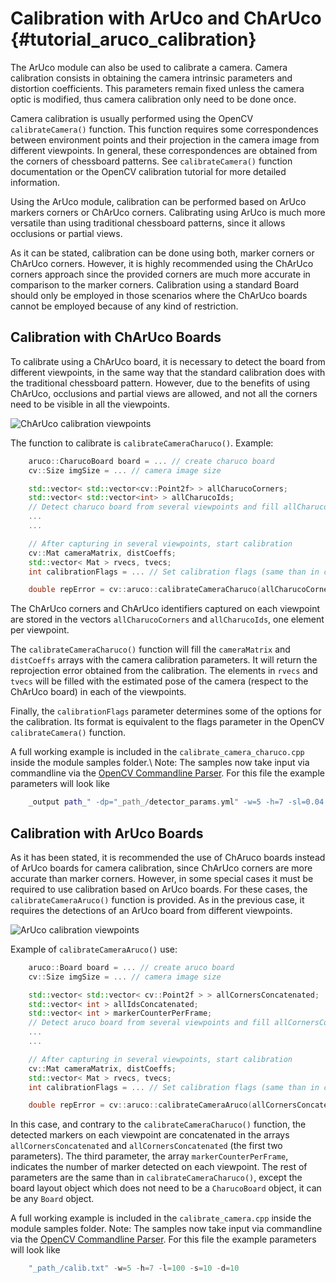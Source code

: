 Calibration with ArUco and ChArUco {#tutorial_aruco_calibration}
==============================

The ArUco module can also be used to calibrate a camera. Camera calibration consists in obtaining the
camera intrinsic parameters and distortion coefficients. This parameters remain fixed unless the camera
optic is modified, thus camera calibration only need to be done once.

Camera calibration is usually performed using the OpenCV ```calibrateCamera()``` function. This function
requires some correspondences between environment points and their projection in the camera image from
different viewpoints. In general, these correspondences are obtained from the corners of chessboard
patterns. See ```calibrateCamera()``` function documentation or the OpenCV calibration tutorial for
more detailed information.

Using the ArUco module, calibration can be performed based on ArUco markers corners or ChArUco corners.
Calibrating using ArUco is much more versatile than using traditional chessboard patterns, since it
allows occlusions or partial views.

As it can be stated, calibration can be done using both, marker corners or ChArUco corners. However,
it is highly recommended using the ChArUco corners approach since the provided corners are much
more accurate in comparison to the marker corners. Calibration using a standard Board should only be
employed in those scenarios where the ChArUco boards cannot be employed because of any kind of restriction.

Calibration with ChArUco Boards
------

To calibrate using a ChArUco board, it is necessary to detect the board from different viewpoints, in the
same way that the standard calibration does with the traditional chessboard pattern. However, due to the
benefits of using ChArUco, occlusions and partial views are allowed, and not all the corners need to be
visible in all the viewpoints.

![ChArUco calibration viewpoints](images/charucocalibration.png)

The function to calibrate is ```calibrateCameraCharuco()```. Example:

``` c++
    aruco::CharucoBoard board = ... // create charuco board
    cv::Size imgSize = ... // camera image size

    std::vector< std::vector<cv::Point2f> > allCharucoCorners;
    std::vector< std::vector<int> > allCharucoIds;
    // Detect charuco board from several viewpoints and fill allCharucoCorners and allCharucoIds
    ...
    ...

    // After capturing in several viewpoints, start calibration
    cv::Mat cameraMatrix, distCoeffs;
    std::vector< Mat > rvecs, tvecs;
    int calibrationFlags = ... // Set calibration flags (same than in calibrateCamera() function)

    double repError = cv::aruco::calibrateCameraCharuco(allCharucoCorners, allCharucoIds, board, imgSize, cameraMatrix, distCoeffs, rvecs, tvecs, calibrationFlags);
```

The ChArUco corners and ChArUco identifiers captured on each viewpoint are stored in the vectors ```allCharucoCorners``` and ```allCharucoIds```, one element per viewpoint.

The ```calibrateCameraCharuco()``` function will fill the ```cameraMatrix``` and ```distCoeffs``` arrays with the camera calibration parameters. It will return the reprojection
error obtained from the calibration. The elements in ```rvecs``` and ```tvecs``` will be filled with the estimated pose of the camera (respect to the ChArUco board)
in each of the viewpoints.

Finally, the ```calibrationFlags``` parameter determines some of the options for the calibration. Its format is equivalent to the flags parameter in the OpenCV
```calibrateCamera()``` function.

A full working example is included in the ```calibrate_camera_charuco.cpp``` inside the module samples folder.\\
Note: The samples now take input via commandline via the [OpenCV Commandline Parser](http://docs.opencv.org/trunk/d0/d2e/classcv_1_1CommandLineParser.html#gsc.tab=0). For this file the example parameters will look like 
``` c++
    _output path_" -dp="_path_/detector_params.yml" -w=5 -h=7 -sl=0.04 -ml=0.02 -d=10
```



Calibration with ArUco Boards
------

As it has been stated, it is recommended the use of ChAruco boards instead of ArUco boards for camera calibration, since
ChArUco corners are more accurate than marker corners. However, in some special cases it must be required to use calibration
based on ArUco boards. For these cases, the ```calibrateCameraAruco()``` function is provided. As in the previous case, it
requires the detections of an ArUco board from different viewpoints.

![ArUco calibration viewpoints](images/arucocalibration.png)

Example of ```calibrateCameraAruco()``` use:

``` c++
    aruco::Board board = ... // create aruco board
    cv::Size imgSize = ... // camera image size

    std::vector< std::vector< cv::Point2f > > allCornersConcatenated;
    std::vector< int > allIdsConcatenated;
    std::vector< int > markerCounterPerFrame;
    // Detect aruco board from several viewpoints and fill allCornersConcatenated, allIdsConcatenated and markerCounterPerFrame
    ...
    ...

    // After capturing in several viewpoints, start calibration
    cv::Mat cameraMatrix, distCoeffs;
    std::vector< Mat > rvecs, tvecs;
    int calibrationFlags = ... // Set calibration flags (same than in calibrateCamera() function)

    double repError = cv::aruco::calibrateCameraAruco(allCornersConcatenated, allIdsConcatenated, markerCounterPerFrame, board, imgSize, cameraMatrix, distCoeffs, rvecs, tvecs, calibrationFlags);
```

In this case, and contrary to the ```calibrateCameraCharuco()``` function, the detected markers on each viewpoint are concatenated in the arrays ```allCornersConcatenated``` and
```allCornersConcatenated``` (the first two parameters). The third parameter, the array ```markerCounterPerFrame```, indicates the number of marker detected on each viewpoint.
The rest of parameters are the same than in ```calibrateCameraCharuco()```, except the board layout object which does not need to be a ```CharucoBoard``` object, it can be
any ```Board``` object.

A full working example is included in the ```calibrate_camera.cpp``` inside the module samples folder.
Note: The samples now take input via commandline via the [OpenCV Commandline Parser](http://docs.opencv.org/trunk/d0/d2e/classcv_1_1CommandLineParser.html#gsc.tab=0). For this file the example parameters will look like 
``` c++
    "_path_/calib.txt" -w=5 -h=7 -l=100 -s=10 -d=10
```

